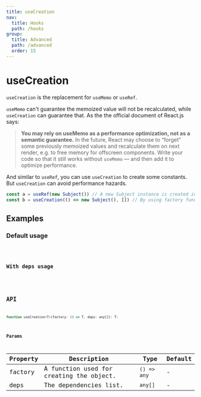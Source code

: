 ```yaml
---
title: useCreation
nav:
  title: Hooks
  path: /hooks
group:
  title: Advanced
  path: /advanced
  order: 15
---
```


# useCreation

`useCreation` is the replacement for `useMemo` or `useRef`.

`useMemo` can't guarantee the memoized value will not be recalculated, while `useCreation` can guarantee that. As the the official document of React.js says:

> **You may rely on useMemo as a performance optimization, not as a semantic guarantee.** In the future, React may choose to “forget” some previously memoized values and recalculate them on next render, e.g. to free memory for offscreen components. Write your code so that it still works without `useMemo` — and then add it to optimize performance.

And similar to `useRef`, you can use `useCreation` to create some constants. But `useCreation` can avoid performance hazards.

```javascript
const a = useRef(new Subject()) // A new Subject instance is created in every render.
const b = useCreation(() => new Subject(), []) // By using factory function, Subject is only instantiated once.
```

## Examples

### Default usage

<code src="./demo/demo1.tsx" />

### With deps usage

<code src="./demo/demo2.tsx" />

## API

```javascript
function useCreation<T>(factory: () => T, deps: any[]): T;
```

### Params

| Property | Description                              | Type      | Default |
|----------|------------------------------------------|-----------|---------|
| factory  | A function used for creating the object. | `() => any` | -       |
| deps     | The dependencies list.                   | `any[]`     | -       |

